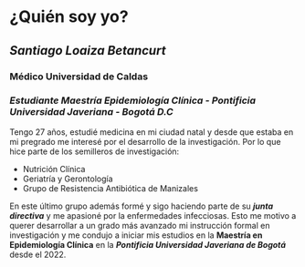 # ¿Quién soy yo? 

## ***Santiago Loaiza Betancurt***

### **Médico Universidad de Caldas**

### **_Estudiante Maestría Epidemiología Clínica - Pontificia Universidad Javeriana - Bogotá D.C_**


Tengo 27 años, estudié medicina en mi ciudad natal y desde que estaba en mi pregrado me interesé por el desarrollo de la investigación.
Por lo que hice parte de los semilleros de investigación: 

- Nutrición Clínica 
- Geriatría y Gerontología 
- Grupo de Resistencia Antibiótica de Manizales 

En este último grupo además formé y sigo haciendo parte de su **_junta directiva_** y me apasioné por la enfermedades infecciosas. 
Esto me motivo a querer desarrollar a un grado más avanzado mi instrucción formal en investigación y me condujo a iniciar mis 
estudios en la **Maestría en Epidemiología Clínica** en la **_Pontificia Universidad Javeriana de Bogotá_** desde el 2022. 

